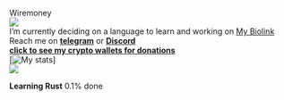 Wiremoney
<br>
<a href="https://komarev.com/ghpvc"> <img align="center" src="https://komarev.com/ghpvc/?username=wiremoneyy"/></a>
<br>
I’m currently deciding on a language to learn and working on [My Biolink](https://github.com/wiremoneyy/biolinktest2-main)
<br>
Reach me on [**telegram**](https://t.me/ukwarden) or [**Discord**](https://discord.com/users/865911778235908168)
<br>
[**click to see my crypto wallets for donations**](https://einfachctf.live/wallets.txt)
<br>
[![**My stats**](https://github-readme-stats.vercel.app/api?username=wiremoneyy&show_icons=true&theme=tokyonight)]
<br>
![](https://hit.yhype.me/github/profile?user_id=140651577)

**Learning Rust**
0.1% done
